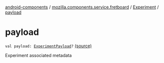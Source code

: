 [android-components](../../index.md) / [mozilla.components.service.fretboard](../index.md) / [Experiment](index.md) / [payload](./payload.md)

# payload

`val payload: `[`ExperimentPayload`](../-experiment-payload/index.md)`?` [(source)](https://github.com/mozilla-mobile/android-components/blob/master/components/service/fretboard/src/main/java/mozilla/components/service/fretboard/Experiment.kt#L40)

Experiment associated metadata

